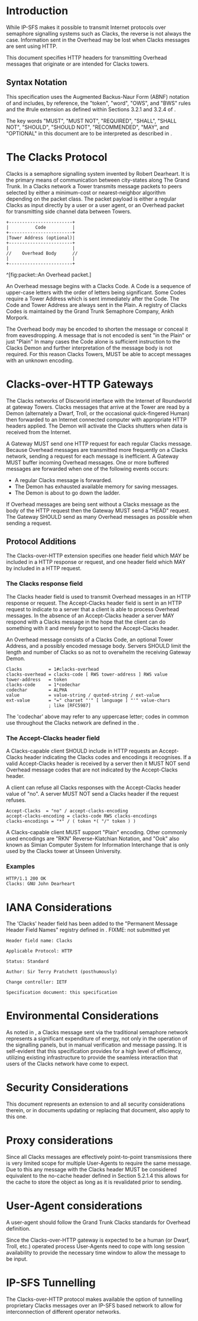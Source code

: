 # Introduction

<?rfc toc="yes"?>
<?rfc symrefs="yes"?>
<?rfc sortrefs="yes"?>
<?rfc subcompact="no"?>
<?rfc compact="yes"?>
<?rfc comments="yes"?>

While IP-SFS [](#RFC4824) makes it possible to transmit Internet protocols
over semaphore signalling systems such as Clacks, the reverse is not always
the case. Information sent in the Overhead may be lost when Clacks messages
are sent using HTTP.

This document specifies HTTP headers for transmitting Overhead messages
that originate or are intended for Clacks towers.

## Syntax Notation

This specification uses the Augmented Backus-Naur Form (ABNF) notation of [](#RFC5234)
and includes, by reference, the "token", "word", "OWS", and "BWS" rules and
the #rule extension as defined within Sections 3.2.1 and 3.2.4 of [](#RFC7230).

The key words "MUST", "MUST NOT", "REQUIRED", "SHALL", "SHALL NOT", "SHOULD",
"SHOULD NOT", "RECOMMENDED", "MAY", and "OPTIONAL" in this document are to be
interpreted as described in [](#RFC2119).

# The Clacks Protocol

Clacks is a semaphore signalling system invented by Robert Dearheart. It is the
primary means of communication between city-states along The Grand Trunk. In a
Clacks network a Tower transmits message packets to peers selected by either a
minimum-cost or nearest-neighbor algorithm depending on the packet class. The
packet payload is either a regular Clacks as input directly by a user or a user
agent, or an Overhead packet for transmitting side channel data between Towers.

    +------------------------+
    |          Code          |
    +------------------------+
    |Tower Address (optional)|
    +------------------------+
    |                        |
    //    Overhead Body      //
    |                        |
    +------------------------+
^[fig:packet::An Overhead packet.]

An Overhead message begins with a Clacks Code. A Code is a sequence of upper-case
letters with the order of letters being significant. Some Codes require a Tower
Address which is sent immediately after the Code. The Code and Tower Address are
always sent in the Plain. A registry of Clacks Codes is maintained by the Grand
Trunk Semaphore Company, Ankh Morpork.

The Overhead body may be encoded to shorten the message or conceal it from
eavesdropping. A message that is not encoded is sent "in the Plain" or just
"Plain" In many cases the Code alone is sufficient instruction to the Clacks
Demon and further interpretation of the message body is not required. For this
reason Clacks Towers, MUST be able to accept messages with an unknown encoding.

# Clacks-over-HTTP Gateways

The Clacks networks of Discworld interface with the Internet of Roundworld at
gateway Towers. Clacks messages that arrive at the Tower are read by a Demon
(alternately a Dwarf, Troll, or the occasional quick-fingered Human) then
forwarded to an Internet connected computer with appropriate HTTP headers
applied. The Demon will activate the Clacks shutters when data is received
from the Internet.

A Gateway MUST send one HTTP request for each regular Clacks message. Because
Overhead messages are transmitted more frequently on a Clacks network, sending
a request for each message is inefficient. A Gateway MUST buffer incoming
Overhead messages. One or more buffered messages are forwarded when one of the
following events occurs:

* A regular Clacks message is forwarded.
* The Demon has exhausted available memory for saving messages.
* The Demon is about to go down the ladder.

If Overhead messages are being sent without a Clacks message as the body of
the HTTP request then the Gateway MUST send a "HEAD" request. The Gateway
SHOULD send as many Overhead messages as possible when sending a request.


## Protocol Additions

The Clacks-over-HTTP extension specifies one header field which MAY be included
in a HTTP response or request, and one header field which MAY by included in
a HTTP request.

### The Clacks response field

The Clacks header field is used to transmit Overhead messages in an 
HTTP response or request. The Accept-Clacks header field is sent in
an HTTP request to indicate to a server that a client is able to
process Overhead messages. In the absence of an Accept-Clacks header
a server MAY respond with a Clacks message in the hope [](#HOPE)
that the client can do something with it and merely forgot to send the
Accept-Clacks header.

An Overhead message consists of a Clacks Code, an optional Tower Address, and
a possibly encoded message body. Servers SHOULD limit the length and number
of Clacks so as not to overwhelm the receiving Gateway Demon.

    Clacks          = 1#clacks-overhead
    clacks-overhead = clacks-code [ RWS tower-address ] RWS value
    tower-address   = token
    clacks-code     = 1*codechar
    codechar        = ALPHA
    value           = value-string / quoted-string / ext-value
    ext-value       = "=" charset "'" [ language ] "'" value-chars
                    ; like [RFC5987]

The 'codechar' above may refer to any uppercase letter; codes in common use
throughout the Clacks network are defined in the [](#GTSC-CLACKS).

### The Accept-Clacks header field

A Clacks-capable client SHOULD include in HTTP requests an Accept-Clacks
header indicating the Clacks codes and encodings it recognises. If a
valid Accept-Clacks header is received by a server then it MUST NOT
send Overhead message codes that are not indicated by the Accept-Clacks
header.

A client can refuse all Clacks responses with the Accept-Clacks header
value of "no". A server MUST NOT send a Clacks header if the request
refuses.

    Accept-Clacks  = "no" / accept-clacks-encoding
    accept-clacks-encoding = clacks-code RWS clacks-encodings
    clacks-encodings = "*" / ( token *( "/" token ) )

A Clacks-capable client MUST support "Plain" encoding. Other commonly used encodings are "RKN" Reverse-Klatchian Notation, and "Ook" also known as Simian Computer System for Information Interchange [](#SCSII) that is only used by the Clacks tower at Unseen University. 

### Examples

    HTTP/1.1 200 OK
    Clacks: GNU John Dearheart

# IANA Considerations

The 'Clacks' header field has been added to the "Permanent Message Header
Field Names" registry defined in [](#RFC3864).
FIXME: not submitted yet

    Header field name: Clacks
    
    Applicable Protocol: HTTP
    
    Status: Standard
    
    Author: Sir Terry Pratchett (posthumously)
    
    Change controller: IETF
    
    Specification document: this specification

# Environmental Considerations

As noted in [](#the-clacks-protocol), a Clacks message sent via the traditional semaphore
network represents a significant expenditure of energy, not only in the
operation of the signalling panels, but in manual verification and message
passing. It is self-evident that this specification provides for a high
level of efficiency, utilizing existing infrastructure to provide the seamless
interaction that users of the Clacks network have come to expect.

# Security Considerations

This document represents an extension to [](#RFC7230) and all security considerations therein, or in documents updating or replacing that document, also apply to this one.

# Proxy considerations
Since all Clacks messages are effectively point-to-point transmissions there is very limited scope for multiple User-Agents to require the same message. Due to this any message with the Clacks header MUST be considered equivalent to the no-cache header defined in [](#RFC7234) Section 5.2.1.4 this allows for the cache to store the object as long as it is revalidated prior to sending.

# User-Agent considerations
A user-agent should follow the Grand Trunk Clacks standards [](#GTSC-CLACKS) for Overhead definition. 

Since the Clacks-over-HTTP gateway is expected to be a human (or Dwarf, Troll, etc.) operated process User-Agents need to cope with long session availability to provide the necessary time window to allow the message to be input.

# IP-SFS Tunnelling 
The Clacks-over-HTTP protocol makes available the option of tunnelling proprietary Clacks messages over an IP-SFS based network to allow for interconnection of different operator networks. 
